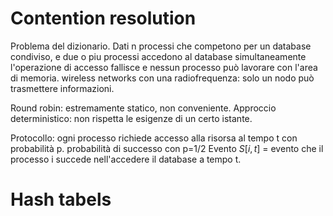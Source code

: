 # Contention resolution
Problema del dizionario.
Dati n processi che competono per un database condiviso, e due o piu processi accedono al database simultaneamente l'operazione di accesso fallisce e nessun processo può lavorare con l'area di memoria.
wireless networks con una radiofrequenza: solo un nodo può trasmettere informazioni.

Round robin: estremamente statico, non conveniente. Approccio deterministico: non rispetta le esigenze di un certo istante.

Protocollo: ogni processo richiede accesso alla risorsa al tempo t con probabilità p.
probabilità di successo con p=1/2
Evento $S[i,t]$ = evento che il processo i succede nell'accedere il database a tempo t.

# Hash tabels
